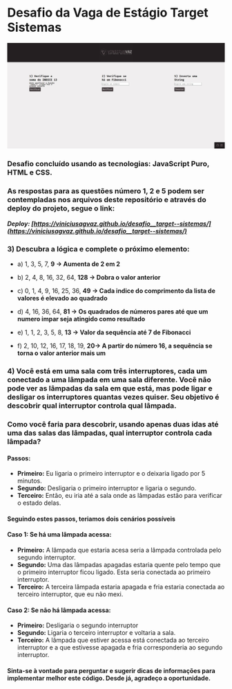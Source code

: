 # Desafio da Vaga de Estágio Target Sistemas

![image](https://raw.githubusercontent.com/viniciusagvaz/desafio__target--sistemas/main/assets/tela.webp)

### Desafio concluído usando as tecnologias: **JavaScript Puro**, **HTML** e **CSS**.

### As respostas para as questões número 1, 2 e 5 podem ser contempladas nos arquivos deste repositório e através do deploy do projeto, segue o link: 

 _**Deploy: [https://viniciusagvaz.github.io/desafio__target--sistemas/](https://viniciusagvaz.github.io/desafio__target--sistemas/)**_

### 3) Descubra a lógica e complete o próximo elemento:
* a) 1, 3, 5, 7, **9 -> Aumenta de 2 em 2**

* b) 2, 4, 8, 16, 32, 64, **128 -> Dobra o valor anterior**

* c) 0, 1, 4, 9, 16, 25, 36, **49 -> Cada indice do comprimento da lista de valores é elevado ao quadrado**

* d) 4, 16, 36, 64, **81 -> Os quadrados de números pares até que um numero impar seja atingido como resultado**

* e) 1, 1, 2, 3, 5, 8, **13 -> Valor da sequência até 7 de Fibonacci**

* f) 2, 10, 12, 16, 17, 18, 19, **20-> A partir do número 16, a sequência se torna o valor anterior mais um**

### 4) Você está em uma sala com três interruptores, cada um conectado a uma lâmpada em uma sala diferente. Você não pode ver as lâmpadas da sala em que está, mas pode ligar e desligar os interruptores quantas vezes quiser. Seu objetivo é descobrir qual interruptor controla qual lâmpada.

### Como você faria para descobrir, usando apenas duas idas até uma das salas das lâmpadas, qual interruptor controla cada lâmpada?

#### Passos:

* **Primeiro:** Eu ligaria o primeiro interruptor e o deixaria ligado por 5 minutos.
* **Segundo:** Desligaria o primeiro interruptor e ligaria o segundo.
* **Terceiro:** Então, eu iria até a sala onde as lâmpadas estão para verificar o estado delas.
  
#### Seguindo estes passos, teriamos dois cenários possíveis
#### Caso 1: Se há uma lâmpada acessa:

* **Primeiro:** A lâmpada que estaria acesa seria a lâmpada controlada pelo segundo interruptor.
* **Segundo:** Uma das lâmpadas apagadas estaria quente pelo tempo que o primeiro interruptor ficou ligado. Esta seria conectada ao primeiro interruptor.
* **Terceiro:** A terceira lâmpada estaria apagada e fria estaria conectada ao terceiro interruptor, que eu não mexi.

#### Caso 2: Se não há lâmpada acessa:

* **Primeiro:** Desligaria o segundo interruptor
* **Segundo:** Ligaria o terceiro interruptor e voltaria a sala.
* **Terceiro:** A lâmpada que estiver acessa está conectada ao terceiro interruptor e a que estivesse apagada e fria corresponderia ao segundo interruptor.

#### Sinta-se à vontade para perguntar e sugerir dicas de informações para implementar melhor este código. Desde já, agradeço a oportunidade.
